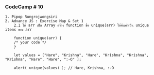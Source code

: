 ### CodeCamp # 10
    1. Pipop Rungrojwongsiri
    2. Advance JS : Exercise Map & Set 1
        2.1 ให้ arr เป็น Array สร้าง function ชื่อ unique(arr) ให้คืนค่าเป็น unique items ของ arr

        function unique(arr) {
        /* your code */
        }

        let values = ["Hare", "Krishna", "Hare", "Krishna", "Krishna", "Krishna", "Hare", "Hare", ":-O" ];

        alert( unique(values) ); // Hare, Krishna, :-O